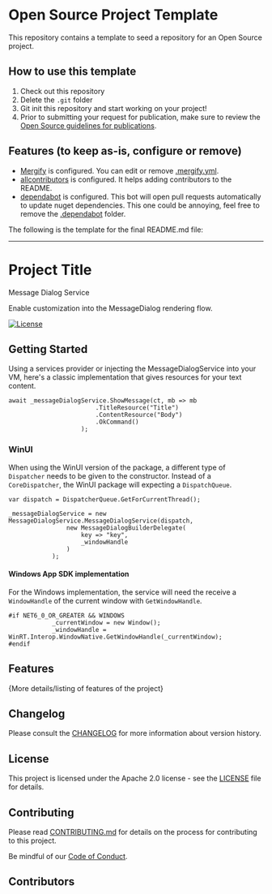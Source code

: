 # Open Source Project Template

This repository contains a template to seed a repository for an Open Source
project.

## How to use this template

1. Check out this repository
2. Delete the `.git` folder
3. Git init this repository and start working on your project!
4. Prior to submitting your request for publication, make sure to review the
   [Open Source guidelines for publications](https://nventive.visualstudio.com/Internal/_wiki/wikis/Internal_wiki?wikiVersion=GBwikiMaster&pagePath=%2FOpen%20Source%2FPublishing&pageId=7120).

## Features (to keep as-is, configure or remove)
- [Mergify](https://mergify.io/) is configured. You can edit or remove [.mergify.yml](/.mergify.yml).
- [allcontributors](https://allcontributors.org/) is configured. It helps adding contributors to the README.
- [dependabot](https://dependabot.com/) is configured. This bot will open pull requests automatically to update nuget dependencies. This one could be annoying, feel free to remove the [.dependabot](/.dependabot) folder.

The following is the template for the final README.md file:

---

# Project Title

Message Dialog Service

Enable customization into the MessageDialog rendering flow.

[![License](https://img.shields.io/badge/License-Apache%202.0-blue.svg)](LICENSE)

## Getting Started

Using a services provider or injecting the MessageDialogService into your VM, here's a classic implementation that gives resources for your text content.
```
await _messageDialogService.ShowMessage(ct, mb => mb
						.TitleResource("Title")
						.ContentResource("Body")
						.OkCommand()
					);
```

### WinUI
When using the WinUI version of the package, a different type of `Dispatcher` needs to be given to the constructor. Instead of a `CoreDispatcher`, the WinUI package will expecting a `DispatchQueue`.
```
var dispatch = DispatcherQueue.GetForCurrentThread();

_messageDialogService = new MessageDialogService.MessageDialogService(dispatch,
				new MessageDialogBuilderDelegate(
					key => "key",
					_windowHandle
				)
			);
```

#### Windows App SDK implementation
For the Windows implementation, the service will need the receive a `WindowHandle` of the current window with `GetWindowHandle`.
```
#if NET6_0_OR_GREATER && WINDOWS
			_currentWindow = new Window();
			_windowHandle = WinRT.Interop.WindowNative.GetWindowHandle(_currentWindow);
#endif
```

## Features

{More details/listing of features of the project}

## Changelog

Please consult the [CHANGELOG](CHANGELOG.md) for more information about version
history.

## License

This project is licensed under the Apache 2.0 license - see the
[LICENSE](LICENSE) file for details.

## Contributing

Please read [CONTRIBUTING.md](CONTRIBUTING.md) for details on the process for
contributing to this project.

Be mindful of our [Code of Conduct](CODE_OF_CONDUCT.md).

## Contributors

<!-- ALL-CONTRIBUTORS-LIST:START - Do not remove or modify this section -->
<!-- ALL-CONTRIBUTORS-LIST:END -->
